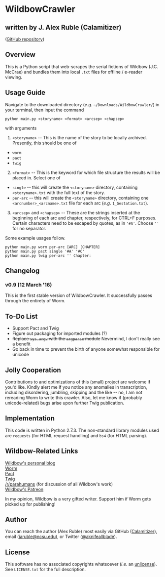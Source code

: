 # WildbowCrawler

## written by J. Alex Ruble (Calamitizer)

([GitHub repository](https://github.com/Calamitizer/WildbowCrawler))

## Overview

This is a Python script that web-scrapes the serial fictions of Wildbow (J.C. McCrae) and bundles them into local `.txt` files for offline / e-reader viewing.

## Usage Guide

Navigate to the downloaded directory (*e*.*g*. `~/Downloads/WildbowCrawler/`) in your terminal, then input the command

```
python main.py <storyname> <format> <arcsep> <chapsep>
```

with arguments

1. `<storyname>` -- This is the name of the story to be locally archived. Presently, this should be one of
  * `worm`
  * `pact`
  * `twig`
2. `<format>` -- This is the keyword for which file structure the results will be placed in. Select one of
  * `single` -- this will create the `<storyname>` directory, containing `<storyname>.txt` with the full text of the story.
  * `per-arc` -- this will create the `<storyname>` directory, containing one `<arcnumber>_<arcname>.txt` file for each arc (*e*.*g*. `1_Gestation.txt`).
3. `<arcsep>` and `<chapsep>` -- These are the strings inserted at the beginning of each arc and chapter, respectively, for CTRL+F purposes. Certain characters need to be escaped by quotes, as in `'#A'`. Choose `''` for no separator.

Some example usages follow.

```
python main.py worm per-arc [ARC] [CHAPTER]
python main.py pact single '#A' '#C'
python main.py twig per-arc '' Chapter:
```

## Changelog

### v0.9 (12 March '16)

This is the first stable version of WildbowCrawler. It successfully passes through the entirety of Worm.

## To-Do List

* Support Pact and Twig
* Figure out packaging for imported modules (?)
* ~~Replace `sys.argv` with the `argparse` module~~ Nevermind, I don't really see a benefit
* Go back in time to prevent the birth of anyone somewhat responsible for unicode

## Jolly Cooperation

Contributions to and optimizations of this (small) project are welcome if you'd like. Kindly alert me if you notice any anomalies in transcription, including disordering, jumbling, skipping and the like -- no, I am not rereading Worm to write this crawler. Also, let me know if (probably unicode-related) bugs arise upon further Twig publication.

## Implementation

This code is written in Python 2.7.3. The non-standard library modules used are `requests` (for HTML request handling) and `bs4` (for HTML parsing).

## Wildbow-Related Links

[Wildbow's personal blog](https://wildbow.wordpress.com/)  
[Worm](https://parahumans.wordpress.com/)  
[Pact](https://pactwebserial.wordpress.com/)  
[Twig](https://twigserial.wordpress.com/)  
[/r/parahumans](https://reddit.com/r/parahumans) (for discussion of all Wildbow's work)  
[Wildbow's Patreon](https://www.patreon.com/Wildbow)

In my opinion, Wildbow is a very gifted writer. Support him if Worm gets picked up for publishing!

## Author

You can reach the author (Alex Ruble) most easily via GitHub ([Calamitizer](https://github.com/calamitizer)), email ([jaruble@ncsu.edu](mailto:jaruble@ncsu.edu)), or Twitter ([@aknifeallblade](https://twitter.com/aknifeallblade)).

## License

This software has no associated copyrights whatsoever (*i*.*e*. an [unlicense](http://unlicense.org/)). See `LICENSE.txt` for the full description.
